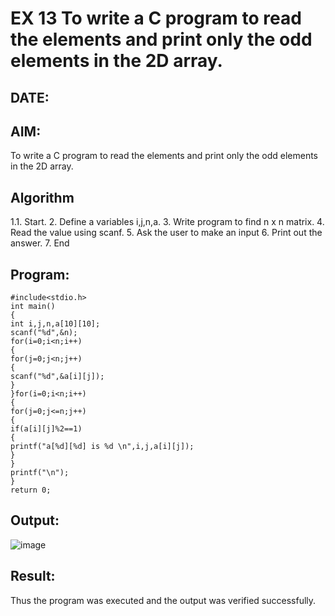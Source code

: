 # EX 13 To write a C program to read the elements and print only the odd elements in the 2D array.
## DATE:
## AIM:
To write a C program to read the elements and print only the odd elements in the 2D array.

## Algorithm
1.1. Start.
2. Define a variables i,j,n,a.
3. Write program to find n x n matrix.
4. Read the value using scanf.
5. Ask the user to make an input
6. Print out the answer.
7. End   

## Program:
```
#include<stdio.h> 
int main()
{
int i,j,n,a[10][10];
scanf("%d",&n); 
for(i=0;i<n;i++)
{
for(j=0;j<n;j++)
{
scanf("%d",&a[i][j]);
}
}for(i=0;i<n;i++)
{
for(j=0;j<=n;j++)
{
if(a[i][j]%2==1)
{
printf("a[%d][%d] is %d \n",i,j,a[i][j]);
}
}
printf("\n");
}
return 0;
```

## Output:
![image](https://github.com/user-attachments/assets/ab15bb42-d891-4153-b03e-a6a228989eee)




## Result:
Thus the program was executed and the output was verified successfully.
